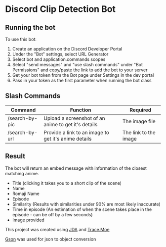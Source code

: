 # Discord Clip Detection Bot

## Running the bot
To use this bot:
1. Create an application on the Discord Developer Portal
2. Under the "Bot" settings, select URL Generator
3. Select bot and application.commands scopes
4. Select "send messages" and "use slash commands" under "Bot Permissions" and copy/paste the link to add the bot to your server
5. Get your bot token from the Bot page under Settings in the dev portal
6. Pass in your token as the first parameter when running the bot class

## Slash Commands
| Command        | Function                                             | Required              |
|----------------|------------------------------------------------------|-----------------------|
| /search-by-pic | Upload a screenshot of an anime to get it's details  | The image file        |
| /search-by-url | Provide a link to an image to get it's anime details | The link to the image |

## Result
The bot will return an embed message with information of the closest matching anime.
* Title (clicking it takes you to a short clip of the scene)
* Name
* Romaji Name
* Episode
* Similarity (Results with similarities under 90% are most likely inaccurate)
* Time in episode (An estimation of when the scene takes place in the episode - can be off by a few seconds)
* Image provided

This project was created using [JDA](https://github.com/DV8FromTheWorld/JDA) and [Trace.Moe](https://soruly.github.io/trace.moe-api/#/)

[Gson](https://github.com/google/gson) was used for json to object conversion
